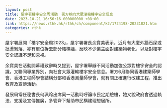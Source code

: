 ```yaml
---
layout: post
title: 屋宇署樓宇安全周活動　署方稱向大眾灌輸樓宇安全信息
date: 2023-10-21 16:56:16.000000000 +08:00
link: https://news.rthk.hk/rthk/ch/component/k2/1724198-20231021.htm
categories: rthk
---
```


屋宇署展開「樓宇安全周2023」，屋宇署署長余寶美表示，近月有大廈外牆石屎或批盪剝落、亦有單位拆去部分結構牆，反映不少業主面對建築物老化，以及對樓宇安全認識不足和忽視。

余寶美在活動開幕禮致辭時又提到，屋宇署舉辦不同活動加強公眾對樓宇安全的認識，又聯同專業界別，向社會大眾灌輸樓宇安全信息。署方6月聯同香港建築師學會、香港工程師學會結構分部和香港測量師學會，就有關正確進行改建工程，推出教育及宣傳活動。

發展局常任秘書長何珮玲出席同一活動時呼籲市民定期驗樓，她又說政府會透過執法、支援及宣傳推廣，多管齊下幫助市民構建理想居所。
